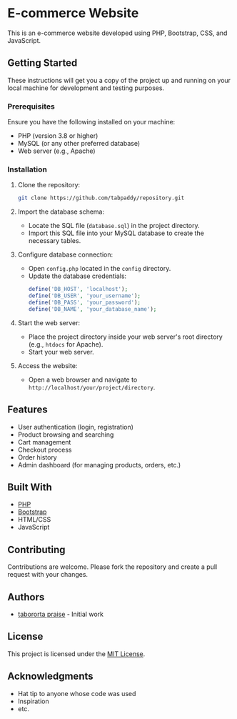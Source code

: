 
# E-commerce Website

This is an e-commerce website developed using PHP, Bootstrap, CSS, and JavaScript.

## Getting Started

These instructions will get you a copy of the project up and running on your local machine for development and testing purposes.

### Prerequisites

Ensure you have the following installed on your machine:

- PHP (version 3.8 or higher)
- MySQL (or any other preferred database)
- Web server (e.g., Apache)

### Installation

1. Clone the repository:
   ```bash
   git clone https://github.com/tabpaddy/repository.git
   ```

2. Import the database schema:
   - Locate the SQL file (`database.sql`) in the project directory.
   - Import this SQL file into your MySQL database to create the necessary tables.

3. Configure database connection:
   - Open `config.php` located in the `config` directory.
   - Update the database credentials:
     ```php
     define('DB_HOST', 'localhost');
     define('DB_USER', 'your_username');
     define('DB_PASS', 'your_password');
     define('DB_NAME', 'your_database_name');
     ```

4. Start the web server:
   - Place the project directory inside your web server's root directory (e.g., `htdocs` for Apache).
   - Start your web server.

5. Access the website:
   - Open a web browser and navigate to `http://localhost/your/project/directory`.

## Features

- User authentication (login, registration)
- Product browsing and searching
- Cart management
- Checkout process
- Order history
- Admin dashboard (for managing products, orders, etc.)

## Built With

- [PHP](https://www.php.net/)
- [Bootstrap](https://getbootstrap.com/)
- HTML/CSS
- JavaScript

## Contributing

Contributions are welcome. Please fork the repository and create a pull request with your changes.

## Authors

- [tabororta praise](https://github.com/tabpaddy) - Initial work

## License

This project is licensed under the [MIT License](LICENSE).

## Acknowledgments

- Hat tip to anyone whose code was used
- Inspiration
- etc.
